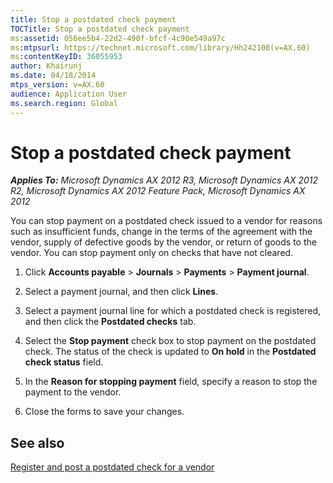 ```yaml
---
title: Stop a postdated check payment
TOCTitle: Stop a postdated check payment
ms:assetid: 056ee5b4-22d2-490f-bfcf-4c90e549a97c
ms:mtpsurl: https://technet.microsoft.com/library/Hh242108(v=AX.60)
ms:contentKeyID: 36055953
author: Khairunj
ms.date: 04/18/2014
mtps_version: v=AX.60
audience: Application User
ms.search.region: Global
---
```


# Stop a postdated check payment 


_**Applies To:** Microsoft Dynamics AX 2012 R3, Microsoft Dynamics AX 2012 R2, Microsoft Dynamics AX 2012 Feature Pack, Microsoft Dynamics AX 2012_

You can stop payment on a postdated check issued to a vendor for reasons such as insufficient funds, change in the terms of the agreement with the vendor, supply of defective goods by the vendor, or return of goods to the vendor. You can stop payment only on checks that have not cleared.

1.  Click **Accounts payable** \> **Journals** \> **Payments** \> **Payment journal**.

2.  Select a payment journal, and then click **Lines**.

3.  Select a payment journal line for which a postdated check is registered, and then click the **Postdated checks** tab.

4.  Select the **Stop payment** check box to stop payment on the postdated check. The status of the check is updated to **On hold** in the **Postdated check status** field.

5.  In the **Reason for stopping payment** field, specify a reason to stop the payment to the vendor.

6.  Close the forms to save your changes.

## See also

[Register and post a postdated check for a vendor](register-and-post-a-postdated-check-for-a-vendor.md)

  


